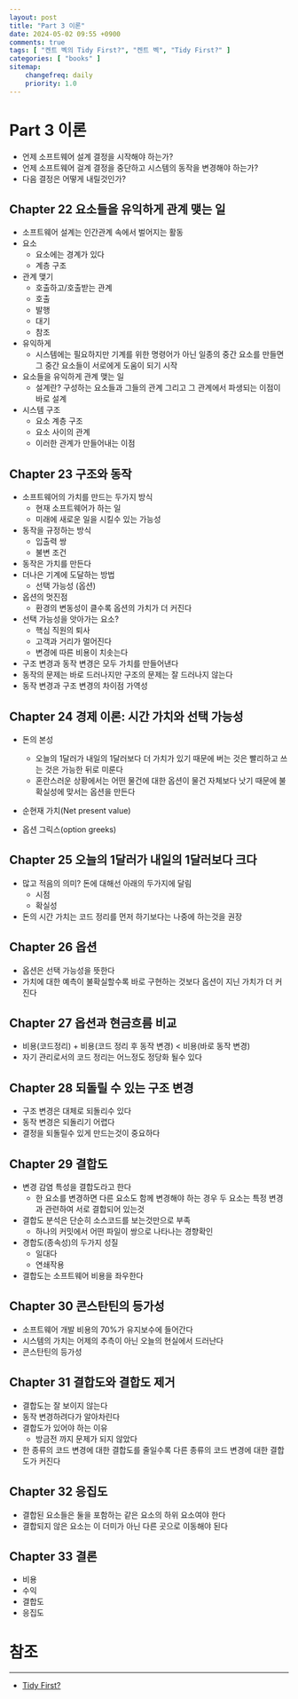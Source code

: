```yaml
---
layout: post
title: "Part 3 이론"
date: 2024-05-02 09:55 +0900
comments: true
tags: [ "켄트 벡의 Tidy First?", "켄트 벡", "Tidy First?" ]
categories: [ "books" ]
sitemap:
    changefreq: daily
    priority: 1.0
---
```


# Part 3 이론
* 언제 소프트웨어 설계 결정을 시작해야 하는가?
* 언제 소프트웨어 걸계 결정을 중단하고 시스템의 동작을 변경해야 하는가?
* 다음 결정은 어떻게 내릴것인가?

## Chapter 22 요소들을 유익하게 관계 맺는 일
* 소프트웨어 설계는 인간관계 속에서 벌어지는 활동
* 요소
  * 요소에는 경계가 있다
  * 계층 구조
* 관계 맺기
  * 호출하고/호출받는 관계
  * 호출
  * 발행
  * 대기
  * 참조
* 유익하게
  * 시스템에는 필요하지만 기계를 위한 명령어가 아닌 일종의 중간 요소를 만들면 그 중간 요소들이 서로에게 도움이 되기 시작
* 요소들을 유익하게 관계 맺는 일
  * 설계란? 구성하는 요소들과 그들의 관계 그리고 그 관계에서 파생되는 이점이 바로 설계
* 시스템 구조
  * 요소 계층 구조
  * 요소 사이의 관계
  * 이러한 관계가 만들어내는 이점

## Chapter 23 구조와 동작
* 소프트웨어의 가치를 만드는 두가지 방식
  * 현재 소프트웨어가 하는 일
  * 미래에 새로운 일을 시킬수 있는 가능성
* 동작을 규정하는 방식
  * 입출력 쌍
  * 불변 조건
* 동작은 가치를 만든다
* 더나은 기계에 도달하는 방법
  * 선택 가능성 (옵션)
* 옵션의 멋진점
  * 환경의 변동성이 클수록 옵션의 가치가 더 커진다
* 선택 가능성을 앗아가는 요소?
  * 핵심 직원의 퇴사
  * 고객과 거리가 멀어진다
  * 변경에 따른 비용이 치솟는다
* 구조 변경과 동작 변경은 모두 가치를 만들어낸다
* 동작의 문제는 바로 드러나지만 구조의 문제는 잘 드러나지 않는다
* 동작 변경과 구조 변경의 차이점 가역성

## Chapter 24 경제 이론: 시간 가치와 선택 가능성
* 돈의 본성
  * 오늘의 1달러가 내일의 1달러보다 더 가치가 있기 때문에 버는 것은 빨리하고 쓰는 것은 가능한 뒤로 미룬다
  * 혼란스러운 상황에서는 어떤 물건에 대한 옵션이 물건 자체보다 낫기 때문에 불확실성에 맞서는 옵션을 만든다

* 순현재 가치(Net present value)
* 옵션 그릭스(option greeks)

## Chapter 25 오늘의 1달러가 내일의 1달러보다 크다
* 많고 적음의 의미? 돈에 대해선 아래의 두가지에 달림
  * 시점
  * 확실성
* 돈의 시간 가치는 코드 정리를 먼저 하기보다는 나중에 하는것을 권장

## Chapter 26 옵션
* 옵션은 선택 가능성을 뜻한다
* 가치에 대한 예측이 불확실할수록 바로 구현하는 것보다 옵션이 지닌 가치가 더 커진다

## Chapter 27 옵션과 현금흐름 비교

* 비용(코드정리) + 비용(코드 정리 후 동작 변경) < 비용(바로 동작 변경)
* 자기 관리로서의 코드 정리는 어느정도 정당화 될수 있다

## Chapter 28 되돌릴 수 있는 구조 변경
* 구조 변경은 대체로 되돌리수 있다
* 동작 변경은 되돌리기 어렵다
* 결정을 되돌릴수 있게 만드는것이 중요하다

## Chapter 29 결합도
* 변경 감염 특성을 결합도라고 한다
  * 한 요소를 변경하면 다른 요소도 함께 변경해야 하는 경우 두 요소는 특정 변경과 관련하여 서로 결합되어 있는것
* 결합도 분석은 단순히 소스코드를 보는것만으로 부족
  * 하나의 커밋에서 어떤 파일이 쌍으로 나타나는 경향확인
* 경합도(종속성)의 두가지 성질
  * 일대다
  * 연쇄작용
* 결합도는 소프트웨어 비용을 좌우한다

## Chapter 30 콘스탄틴의 등가성
* 소프트웨어 개발 비용의 70%가 유지보수에 들어간다
* 시스템의 가치는 어제의 추측이 아닌 오늘의 현실에서 드러난다
* 콘스탄틴의 등가성

## Chapter 31 결합도와 결합도 제거
* 결합도는 잘 보이지 않는다
* 동작 변경하려다가 알아차린다
* 결합도가 있어야 하는 이유
  * 방금전 까지 문제가 되지 않았다
* 한 종류의 코드 변경에 대한 결합도를 줄일수록 다른 종류의 코드 변경에 대한 결합도가 커진다

## Chapter 32 응집도
* 결합된 요소들은 둘을 포함하는 같은 요소의 하위 요소여야 한다
* 결합되지 않은 요소는 이 더미가 아닌 다른 곳으로 이동해야 된다

## Chapter 33 결론
* 비용
* 수익
* 결합도
* 응집도


# 참조
-----

* [Tidy First?](https://www.yes24.com/Product/Goods/125921718)
